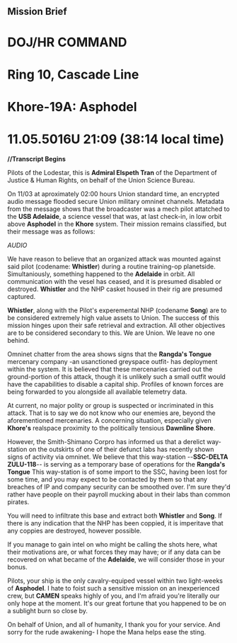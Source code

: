 ## Mission Brief
# DOJ/HR COMMAND
# Ring 10, Cascade Line
# Khore-19A: Asphodel
# 11.05.5016U 21:09 (38:14 local time)


**//Transcript Begins**

Pilots of the Lodestar, this is **Admiral Elspeth Tran** of the Department of Justice & Human Rights, on behalf of the Union Science Bureau. 

On 11/03 at aproximately 02:00 hours Union standard time, an encrypted audio message flooded secure Union military omninet channels.
Metadata from the message shows that the broadcaster was a mech pilot attatched to the **USB Adelaide**, a science vessel that was, at last check-in, in low orbit above **Asphodel** in the **Khore** system. Their mission remains classified, but their message was as follows:

*AUDIO*

We have reason to believe that an organized attack was mounted against said pilot (codename: **Whistler**) during a routine training-op planetside. Simultaniously, something happened to the **Adelaide** in orbit. All communication with the vesel has ceased, and it is presumed disabled or destroyed. **Whistler** and the NHP casket housed in their rig are presumed captured.

**Whistler**, along with the Pilot's experemental NHP (codename **Song**) are to be considered extremely high value assets to Union. The success of this mission hinges upon their safe retrieval and extraction. All other objectives are to be considered secondary to this. We are Union. We leave no one behind.  

Omninet chatter from the area shows signs that the **Rangda's Tongue** mercenary company -an usanctioned greyspace outfit- has deployment within the system.
It is believed that these mercenaries carried out the ground-portion of this attack, though it is unlikely such a small outfit would have the capabilities to disable a capital ship. Profiles of known forces are being forwarded to you alongside all available telemetry data.

At current, no major polity or group is suspected or incriminated in this attack. That is to say we do not know who our enemies are, beyond the aforementioned mercenaries. A concerning situation, especially given **Khore's** realspace proximity to the politically tensious **Dawnline Shore**.

However, the Smith-Shimano Corpro has informed us that a derelict way-station on the outskirts of one of their defunct labs has recently shown signs of activity via omninet. We believe that this way-station --**SSC-DELTA ZULU-118**-- is serving as a temporary base of operations for the **Rangda's Tongue**  This way-station is of some import to the SSC, having been lost for some time, and you may expect to be contacted by them so that any breaches of IP and company security can be smoothed over. I'm sure they'd rather have people on their payroll mucking about in their labs than common pirates.

You will need to infiltrate this base and extract both **Whistler** and **Song**. If there is any indication that the NHP has been coppied, it is imperitave that any coppies are destroyed, however possible. 

If you manage to gain intel on who might be calling the shots here, what their motivations are, or what forces they may have; or if any data can be recovered on what became of the **Adelaide**, we will consider those in your bonus. 

Pilots, your ship is the only cavalry-equiped vessel within two light-weeks of **Asphodel**. I hate to foist such a sensitive mission on an inexperienced crew, but **CAMEN** speaks highly of you, and I'm afraid you're literally our only hope at the moment. It's our great fortune that you happened to be on a sublight burn so close by. 

On behalf of Union, and all of humanity, I thank you for your service. And sorry for the rude awakening- I hope the Mana helps ease the sting.